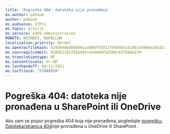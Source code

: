```yaml
---
title: 'Pogreška 404: datoteka nije pronađena'
ms.author: pebaum
author: pebaum
ms.audience: ITPro
ms.topic: article
ms.service: o365-administration
ROBOTS: NOINDEX, NOFOLLOW
localization_priority: Normal
ms.openlocfilehash: 02930406d85046a1e889fd3912f50946dc51853ad48be16a3320611d943a0d8d
ms.sourcegitcommit: 920051182781bd97ce4d4d6fbd268cb37b84d239
ms.translationtype: MT
ms.contentlocale: hr-HR
ms.lasthandoff: 08/11/2021
ms.locfileid: "57889918"
---
```

# <a name="error-404-file-not-found-in-sharepoint-or-onedrive"></a>Pogreška 404: datoteka nije pronađena u SharePoint ili OneDrive

Ako vam se pojavi pogreška 404 koja nije pronađena, pogledajte [pogrešku: Datoteka/stranica 404](https://docs.microsoft.com/sharepoint/troubleshoot/administration/error-404-onedrive-sharepoint)nije pronađena u OneDrive ili SharePoint .